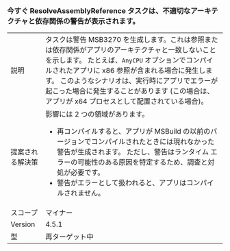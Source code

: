 ### <a name="resolveassemblyreference-task-now-warns-of-dependencies-with-the-wrong-architecture"></a>今すぐ ResolveAssemblyReference タスクは、不適切なアーキテクチャと依存関係の警告が表示されます。

|   |   |
|---|---|
|説明|タスクは警告 MSB3270 を生成します。これは参照または依存関係がアプリのアーキテクチャと一致しないことを示します。 たとえば、<code>AnyCPU</code> オプションでコンパイルされたアプリに x86 参照が含まれる場合に発生します。 このようなシナリオは、実行時にアプリでエラーが起こった場合に発生することがあります (この場合は、アプリが x64 プロセスとして配置されている場合)。|
|提案される解決策|影響には 2 つの領域があります。<ul><li>再コンパイルすると、アプリが MSBuild の以前のバージョンでコンパイルされたときには現れなかった警告が生成されます。 ただし、警告はランタイム エラーの可能性のある原因を特定するため、調査と対処が必要です。</li><li>警告がエラーとして扱われると、アプリはコンパイルされません。</li></ul>|
|スコープ|マイナー|
|Version|4.5.1|
|型|再ターゲット中|

